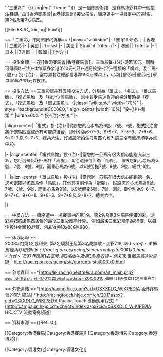 '''三重彩'''（{{lang|en|'''Tierce'''}}）是一個賽馬術語，是賽馬博彩其中一個投注種類，由[[香港賽馬會|香港賽馬會]]接受投注，順序選中一場賽事中的第1名、第2名及第3名馬匹。

[[File:HKJC_Trio.jpg|thumb]]

==「三重彩」不同國家的統稱==
{| class="wikitable"
|-
!  國家  !!  命名
|-
| 香港 || 三重彩 
|-
| 英國 || Tricast
|-
| 美國 || Straight Trifecta
|-
| 澳洲 || Trifecta
|-
| 日本 || 3連單
|-
| 韓國 || 삼쌍승
|}

== 投注金額 ==
在[[香港賽馬會|香港賽馬會]]，三重彩每-{注}-港幣10元，同時可購買每-{注}-或每票多於港幣10元-{只}-適用於投-{注}-種類的「複式」及「馬-{膽}-」投-{注}-。當每票投注總額達港幣$100元或以上，可以[[靈活玩|靈活玩]]最低金額港幣$1元作投注。


== 投注方法 ==
三重彩總共有五種投注方式，分別為「單式」、「複式」、「單式馬膽」、「複式馬膽」及「指定位置馬膽」，
當中較受馬迷歡迎的投注策略是「複式」、「複式馬膽」及「單式馬膽」。
{|class="wikitable" width="70%"
|- style="background:#C0C0C0;" align=center
|width=10%|'''投-{注}-種類'''||width=60%|'''投-{注}-方法'''
|-

|align=center|「複式」投-{注}-||假設您的心水馬為6號、7號、9號，複式投注會將所選馬匹組成所有可能的組合，即分別為6+7+9、6+9+7、7+6+9、7+9+6、9+6+7 及 9+7+6，總共六注，好處是所投注的馬匹均跑入前三名而無須順序亦能中彩。

|-
|align=center|「複式馬膽」投-{注}-||當您對一匹馬有很大信心能跑入前三名，您可選擇以該匹馬作「馬膽」，其他選擇則作為「配腳」。
假設您的心水馬為6號、7號、8號、9號，而重心馬為6號，以6號胆拖7號、8號、9號，總共18注。

|-
|align=center|「單式馬膽」投-{注}-||當您對一匹馬有很大信心能跑第一名，您可選擇以該匹馬作「馬膽」，其他選擇則作為「配腳」。
假設您的心水馬為6號、7號、8號、9號，而重心馬為9號，以9號胆拖6號、7號、8號，即分別為9+6+7、9+7+6、9+6+8、9+8+6、9+7+8 及 9+8+7，總共六注。

|}

== 中獎方法 ==
順序選中一場賽事中的第1名、第2名及第3名馬匹便獲派彩，派彩將按照該馬匹組合的最後三重彩賠率計算。
例如最後三重彩賠率為88倍，以每注投注金額$10計算，派彩為例10 x 88倍=$880。

== 派彩紀錄 ==  
2008年跑第1名威利來, 第2名驍將王及第3名靚無敵 - 派彩$718,466 <ref>東網馬經派彩紀錄　http://racing.on.cc/racing/sta/current/rjstai0001x0.html</ref>
1997年跑第1名銀河, 第2名金牛及第3名真收得 - 派彩$18 <ref>東網馬經派彩紀錄　http://racing.on.cc/racing/sta/current/rjstai0001x0.html</ref>

== 參考資料 ==
*[http://hk.racing.nextmedia.com/art_main.php?sec_id=0&art_id=17019295&showdate=20130810 蘋果日報-買單T定三重彩?]

== 外部連結 ==
*[http://racing.hkjc.com?cid=OSXXDLC_WIKIPEDIA 香港賽馬會的官方網站]
*[http://racingtouch.hkjc.com/ch/2017.aspx?cid=OSXXDLC_WIKIPEDIA Racing Touch 流動應用程式]
*[http://campaign.hkjc.com/ch/jctv/index.aspx?cid=OSXXDLC_WIKIPEDIA HKJCTV 流動電視頻道]

== 資料來源 ==
{{Reflist}}

[[Category:香港賽馬|Category:香港賽馬]]
[[Category:香港博彩|Category:香港博彩]]

[[Category:香港文化|Category:香港文化]]